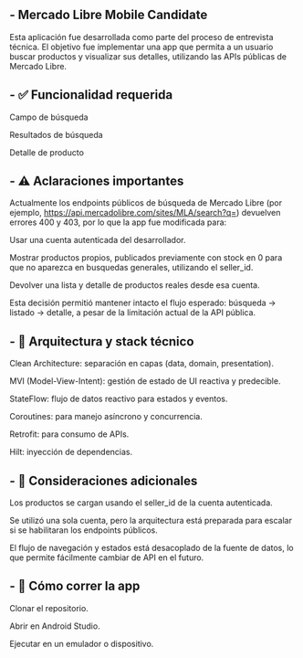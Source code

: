 ## - Mercado Libre Mobile Candidate

Esta aplicación fue desarrollada como parte del proceso de entrevista técnica. El objetivo fue implementar una app que permita a un usuario buscar productos y visualizar sus detalles, utilizando las APIs públicas de Mercado Libre.

## - ✅ Funcionalidad requerida

Campo de búsqueda

Resultados de búsqueda

Detalle de producto

## - ⚠️ Aclaraciones importantes

Actualmente los endpoints públicos de búsqueda de Mercado Libre (por ejemplo, https://api.mercadolibre.com/sites/MLA/search?q=) devuelven errores 400 y 403, por lo que la app fue modificada para:

Usar una cuenta autenticada del desarrollador.

Mostrar productos propios, publicados previamente con stock en 0 para que no aparezca en busquedas generales, utilizando el seller_id.

Devolver una lista y detalle de productos reales desde esa cuenta.

Esta decisión permitió mantener intacto el flujo esperado: búsqueda → listado → detalle, a pesar de la limitación actual de la API pública.

## - 🧱 Arquitectura y stack técnico

Clean Architecture: separación en capas (data, domain, presentation).

MVI (Model-View-Intent): gestión de estado de UI reactiva y predecible.

StateFlow: flujo de datos reactivo para estados y eventos.

Coroutines: para manejo asíncrono y concurrencia.

Retrofit: para consumo de APIs.

Hilt: inyección de dependencias.

## - 🔧 Consideraciones adicionales

Los productos se cargan usando el seller_id de la cuenta autenticada.

Se utilizó una sola cuenta, pero la arquitectura está preparada para escalar si se habilitaran los endpoints públicos.

El flujo de navegación y estados está desacoplado de la fuente de datos, lo que permite fácilmente cambiar de API en el futuro.

## - 📝 Cómo correr la app

Clonar el repositorio.

Abrir en Android Studio.

Ejecutar en un emulador o dispositivo.

